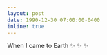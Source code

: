 ```yaml
---
layout: post
date: 1990-12-30 07:00:00-0400
inline: true
---
```


When I came to Earth :sparkles: :sparkles: :sparkles:
